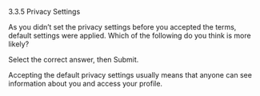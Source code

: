 3.3.5 Privacy Settings


As you didn’t set the privacy settings before you accepted the terms, default settings were applied.
Which of the following do you think is more likely?

Select the correct answer, then Submit.

Accepting the default privacy settings usually means that anyone can see information about you and access your profile.
